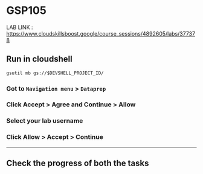 # GSP105

LAB LINK : https://www.cloudskillsboost.google/course_sessions/4892605/labs/377378

## Run in cloudshell

```cmd
gsutil mb gs://$DEVSHELL_PROJECT_ID/
```

### Got to `Navigation menu` > `Dataprep`

### Click Accept > Agree and Continue > Allow

### Select your lab username

### Click Allow > Accept > Continue

---

## Check the progress of both the tasks
